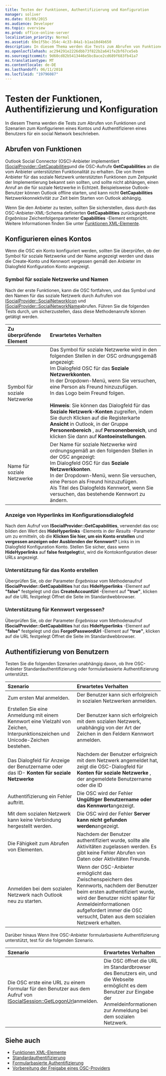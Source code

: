 ```yaml
---
title: Testen der Funktionen, Authentifizierung und Konfiguration
manager: soliver
ms.date: 03/09/2015
ms.audience: Developer
ms.topic: overview
ms.prod: office-online-server
localization_priority: Normal
ms.assetid: 69e1f5bc-354c-4c33-84a1-b1aa10d4b650
description: In diesem Thema werden die Tests zum Abrufen von Funktionen und Szenarien zum Konfigurieren eines Kontos und Authentifizieren eines Benutzers für ein social Network beschrieben.
ms.openlocfilehash: ac294291e2226dbb73f822b2a641fe2bf67ce5eb
ms.sourcegitcommit: 9d60cd82b5413446e5bc8ace2cd689f683fb41a7
ms.translationtype: MT
ms.contentlocale: de-DE
ms.lasthandoff: 06/11/2018
ms.locfileid: "19796087"
---
```

# <a name="testing-capabilities-authentication-and-configuration"></a>Testen der Funktionen, Authentifizierung und Konfiguration

In diesem Thema werden die Tests zum Abrufen von Funktionen und Szenarien zum Konfigurieren eines Kontos und Authentifizieren eines Benutzers für ein social Network beschrieben.
  
## <a name="getting-capabilities"></a>Abrufen von Funktionen

Outlook Social Connector (OSC)-Anbieter implementiert [ISocialProvider::GetCapabilities](isocialprovider-getcapabilities.md)und die OSC-Aufrufe **GetCapabilities** an die vom Anbieter unterstützten Funktionalität zu erhalten. Die von Ihrem Anbieter für das soziale Netzwerk unterstützten Funktionen zum Zeitpunkt der Implementierung bekannt sein sollten, und sollte nicht abhängen, einen Anruf an die für soziale Netzwerke in Echtzeit. Beispielsweise Outlook-Benutzer können Outlook offline starten, und kann nicht **GetCapabilities** Netzwerkkonnektivität zur Zeit beim Starten von Outlook abhängig. 
  
Wenn Sie den Anbieter zu testen, sollten Sie sicherstellen, dass durch das OSC-Anbieter-XML-Schema definierten **GetCapabilities** zurückgegebene _Ergebnisse_ Zeichenfolgenparameter **Capabilities** -Element entspricht. Weitere Informationen finden Sie unter [Funktionen XML-Elemente](capabilities-xml-elements.md).
  
## <a name="configuring-an-account"></a>Konfigurieren eines Kontos

Wenn die OSC ein Konto konfiguriert werden, sollten Sie überprüfen, ob der Symbol für soziale Netzwerke und der Name angezeigt werden und dass die Create-Konto und Kennwort vergessen gemäß den Anbieter im Dialogfeld Konfiguration Konto angezeigt.
  
### <a name="social-network-icon-and-name"></a>Symbol für soziale Netzwerke und Namen

Nach der erste Funktionen, kann die OSC fortfahren, und das Symbol und den Namen für das soziale Netzwerk durch Aufrufen von [ISocialProvider::SocialNetworkIcon](isocialprovider-socialnetworkicon.md) und [ISocialProvider::SocialNetworkName](isocialprovider-socialnetworkname.md)abrufen. Führen Sie die folgenden Tests durch, um sicherzustellen, dass diese Methodenanrufe können getätigt werden.
  
|**Zu überprüfende Element**|**Erwartetes Verhalten**|
|:-----|:-----|
|Symbol für soziale Netzwerke  <br/> | Das Symbol für soziale Netzwerke wird in den folgenden Stellen in der OSC ordnungsgemäß angezeigt:  <br/>  Im Dialogfeld OSC für das **Soziale Netzwerkkonten**.  <br/>  In der Dropdown-Menü, wenn Sie versuchen, eine Person als Freund hinzuzufügen.  <br/>  In das Logo beim Freund folgen.  <br/> <br/>**Hinweis**: Sie können das Dialogfeld für das **Soziale Netzwerk-Konten** zugreifen, indem Sie durch Klicken auf die Registerkarte **Ansicht** in Outlook, in der Gruppe **Personenbereich** , auf **Personenbereich**, und klicken Sie dann auf **Kontoeinstellungen**.           |
|Name für soziale Netzwerke  <br/> | Der Name für soziale Netzwerke wird ordnungsgemäß an den folgenden Stellen in der OSC angezeigt:  <br/>  Im Dialogfeld OSC für das **Soziale Netzwerkkonten**.  <br/>  In der Dropdown-Menü, wenn Sie versuchen, eine Person als Freund hinzuzufügen.  <br/>  Als Titel des Dialogfelds Kennwort, wenn Sie versuchen, das bestehende Kennwort zu ändern.  <br/> |
   
### <a name="showing-hyperlinks-in-configuration-dialog"></a>Anzeige von Hyperlinks im Konfigurationsdialogfeld

Nach dem Aufruf von **ISocialProvider::GetCapabilities**, verwendet das osc bilden den Wert des **HideHyperlinks** -Elements in der _Results_ -Parameter um zu ermitteln, ob die **Klicken Sie hier, um ein Konto erstellen** und **vergessen anzeigen oder Ausblenden der Kennwort?** Links in im Dialogfeld Konfiguration Konto. Stellen Sie sicher, dass wenn **HideHyperlinks** auf **false festgelegt**ist, wird die Kontokonfiguration dieser URLs angezeigt.
  
### <a name="support-to-create-account"></a>Unterstützung für das Konto erstellen

Überprüfen Sie, ob der Parameter _Ergebnisse_ vom Methodenaufruf **ISocialProvider::GetCapabilities** hat das **HideHyperlinks** -Element auf **"false"** festgelegt und das **CreateAccountUrl** -Element auf **"true"**, klicken auf die URL festgelegt Öffnet die Seite im Standardwebbrowser.
  
### <a name="support-for-forgotten-password"></a>Unterstützung für Kennwort vergessen?

Überprüfen Sie, ob der Parameter _Ergebnisse_ vom Methodenaufruf **ISocialProvider::GetCapabilities** hat das **HideHyperlinks** -Element auf **"false"** festgelegt und das **ForgotPasswordUrl** -Element auf **"true"**, klicken auf die URL festgelegt Öffnet die Seite im Standardwebbrowser.
  
## <a name="authenticating-users"></a>Authentifizierung von Benutzern

Testen Sie die folgenden Szenarien unabhängig davon, ob Ihre OSC-Anbieter Standardauthentifizierung oder formularbasierte Authentifizierung unterstützt.
  
|**Szenario**|**Erwartetes Verhalten**|
|:-----|:-----|
|Zum ersten Mal anmelden.  <br/> |Der Benutzer kann sich erfolgreich in sozialen Netzwerken anmelden.  <br/> |
|Erstellen Sie eine Anmeldung mit einem Kennwort eine Vielzahl von Zeichen, Interpunktionszeichen und Unicode-Zeichen bestehen.  <br/> |Der Benutzer kann sich erfolgreich mit dem sozialen Netzwerk, unabhängig von der Art der Zeichen in den Feldern Kennwort anmelden.  <br/> |
|Das Dialogfeld für Anzeige der Benutzername oder das ID- **Konten für soziale Netzwerke**  <br/> |Nachdem der Benutzer erfolgreich mit dem Netzwerk angemeldet hat, zeigt die OSC-Dialogfeld für **Konten für soziale Netzwerke** , der angemeldete Benutzername oder die ID  <br/> |
|Authentifizierung ein Fehler auftritt.  <br/> |Die OSC wird der Fehler **Ungültiger Benutzername oder das Kennwort**angezeigt.  <br/> |
|Mit dem sozialen Netzwerk kann keine Verbindung hergestellt werden.  <br/> |Die OSC wird der Fehler **Server kann nicht gefunden werden**angezeigt.  <br/> |
|Die Fähigkeit zum Abrufen von Elementen.  <br/> |Nachdem der Benutzer authentifiziert wurde, sollte alle Aktivitäten zugelassen werden. Es gibt keine Fehler Abrufen von Daten oder Aktivitäten Freunde.  <br/> |
|Anmelden bei dem sozialen Netzwerk nach Outlook neu zu starten.  <br/> |Wenn der OSC-Anbieter ermöglicht das Zwischenspeichern des Kennworts, nachdem der Benutzer beim ersten authentifiziert wurde, wird der Benutzer nicht später für Anmeldeinformationen aufgefordert immer die OSC versucht, Daten aus dem sozialen Netzwerk erhalten.  <br/> |
   
Darüber hinaus Wenn Ihre OSC-Anbieter formularbasierte Authentifizierung unterstützt, test für die folgenden Szenario.
  
|**Szenario**|**Erwartetes Verhalten**|
|:-----|:-----|
|Die OSC erste eine URL zu einem Formular für den Benutzer aus dem Aufruf von [ISocialSession::GetLogonUrl](isocialsession-getlogonurl.md)anmelden.  <br/> |Die OSC öffnet die URL im Standardbrowser des Benutzers ein, und die Webseite ermöglicht es dem Benutzer zur Eingabe der Anmeldeinformationen zur Anmeldung bei dem sozialen Netzwerk.  <br/> |
   
## <a name="see-also"></a>Siehe auch

- [Funktionen XML-Elemente](capabilities-xml-elements.md)  
- [Standardauthentifizierung](basic-authentication.md) 
- [Formularbasierte Authentifizierung](forms-based-authentication.md)
- [Vorbereitung der Freigabe eines OSC-Providers](getting-ready-to-release-an-osc-provider.md)

